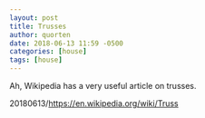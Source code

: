```yaml
---
layout: post
title: Trusses
author: quorten
date: 2018-06-13 11:59 -0500
categories: [house]
tags: [house]
---
```


Ah, Wikipedia has a very useful article on trusses.

20180613/https://en.wikipedia.org/wiki/Truss
